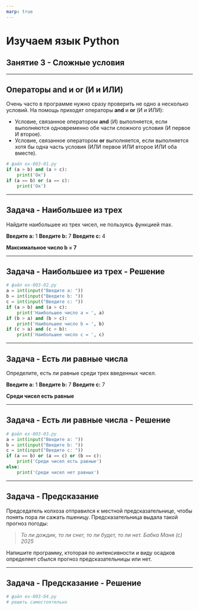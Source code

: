 ```yaml
---
marp: true
---
```


<style>
.columns {
  display: flex;
  gap: 50px;
  align-items: center;
}
.columns img {
  max-width: 40%;
  height: auto;
}
.columns .text {
  flex: 1;
}
</style>


# Изучаем язык Python
## Занятие 3 - Сложные условия


---

## Операторы **and** и **or** (И и ИЛИ)

Очень часто в программе нужно сразу проверить не одно а несколько условий. 
На помощь приходят операторы **and** и **or** (И и ИЛИ):
- Условие, связанное оператором **and** (И) выполняется, если выполняются одновременно обе части сложного условия (И первое И второе). 
- Условие, связанное оператором **or** выполняется, если выполняется хотя бы одна часть условия (ИЛИ первое ИЛИ второе ИЛИ оба вместе).

```python
# файл ex-003-01.py
if (a > b) and (a > c):
    print('Ок')
if (a == b) or (a == c):
    print('Ок')
```

---

## Задача - Наибольшее из трех

Найдите наибольшее из трех чисел, не пользуясь функцией max.

**Введите a:** 1
**Введите b:** 7
**Введите c:** 4

**Максимальное число b = 7**

---

## Задача - Наибольшее из трех - Решение


```python
# файл ex-003-02.py
a = int(input("Введите a: "))
b = int(input("Введите b: "))
c = int(input("Введите c: "))
if (a > b) and (a > c):
    print('Наибольшее число а = ', a)
if (b > a) and (b > c):
    print('Наибольшее число b = ', b)
if (c > a) and (c > b):
    print('Наибольшее число c = ', c)
```

---

## Задача - Есть ли равные числа

Определите, есть ли равные среди трех введенных чисел.

**Введите a:** 1
**Введите b:** 7
**Введите c:** 7

**Среди чисел есть равные**

---

## Задача - Есть ли равные числа - Решение

```python
# файл ex-003-03.py
a = int(input("Введите a: "))
b = int(input("Введите b: "))
c = int(input("Введите c: "))
if (a == b) or (a == c) or (b == c):
    print('Среди чисел есть равные')
else:
    print('Среди чисел нет равных')
```
---

## Задача - Предсказание

Председатель колхоза отправился к местной предсказательнице, чтобы понять
пора ли сажать пшеницу. Предсказательница выдала такой прогноз погоды:

>*То ли дождик, то ли снег, то ли будет, то ли нет.* 
>*Бабка Маня (с) 2025* 

Напишите программу, ктоторая по интенсивности и виду осадков определяет сбылся прогноз предсказательницы или нет.

---

## Задача - Предсказание - Решение

```python
# файл ex-003-04.py
# решить самостоятельно
```



